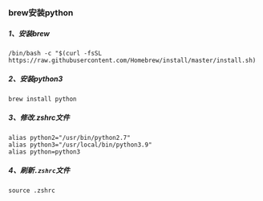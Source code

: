 ### brew安装python

##### 1、安装brew

`/bin/bash -c "$(curl -fsSL https://raw.githubusercontent.com/Homebrew/install/master/install.sh)`

##### 2、安装python3

`brew install python`

##### 3、修改.zshrc文件

```shell
alias python2="/usr/bin/python2.7"
alias python3="/usr/local/bin/python3.9"
alias python=python3
```

##### 4、刷新`.zshrc`文件

`source .zshrc`
